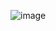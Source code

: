 
![image](https://github.com/Riddhiman2005/Coding-Repositories/assets/130882317/810874b3-11ec-491d-975c-457c93d95dff)
